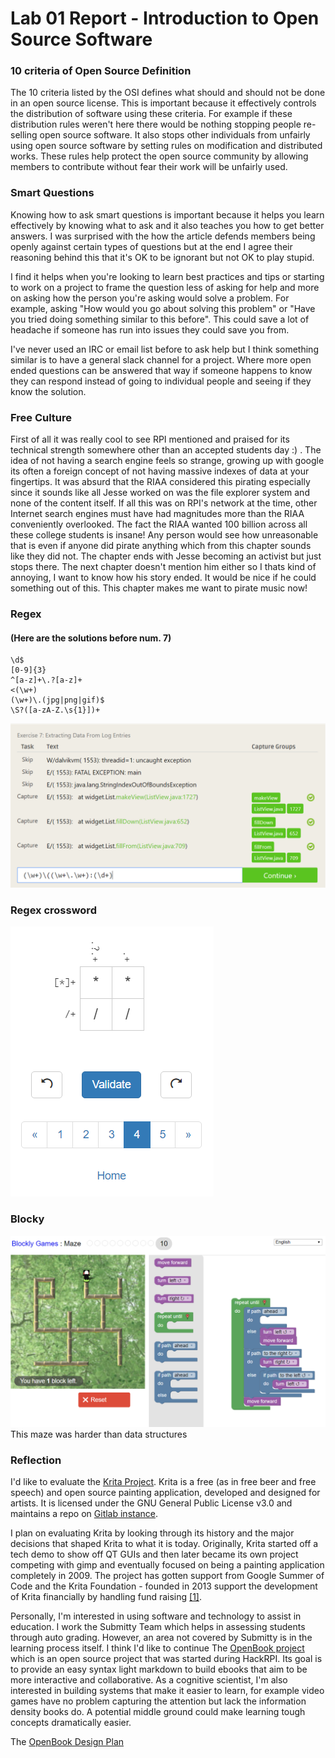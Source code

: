 # Lab 01 Report - Introduction to Open Source Software

### 10 criteria of Open Source Definition
The 10 criteria listed by the OSI defines what should and should not be done
in an open source license. This is important because it effectively controls 
the distribution of software using these criteria. For example if these 
distribution rules weren't here there would be nothing stopping people re-selling 
open source software. It also stops other individuals from unfairly using open source software by setting rules on modification and distributed works. These rules help protect the open source community by allowing members to contribute without fear their work will be unfairly used.

### Smart Questions
Knowing how to ask smart questions is important because it helps you learn effectively by knowing what to ask and it also teaches you how to get better answers. I was surprised with the how the article defends members being openly against certain types of questions but at the end I agree their reasoning behind this that it's OK to be ignorant but not OK to play stupid.

I find it helps when you're looking to learn best practices and tips or starting 
to work on a project to frame the question less of asking for help and more on asking how the person you're asking would solve a problem. For example, asking "How would you go about solving this problem" or "Have you tried doing something similar to this before". This could save a lot of headache if someone has run into issues they could save you from.

I've never used an IRC or email list before to ask help but I think something similar is to have a general slack channel for a project. Where more open ended questions can be answered that way if someone happens to know they can respond instead of going to individual people and seeing if they know the solution.

### Free Culture
First of all it was really cool to see RPI mentioned and praised for its technical strength somewhere other than an accepted students day :) . The idea of not having a search engine feels so strange, growing up with google its often a foreign concept of not having massive indexes of data at your fingertips. It was absurd that the RIAA considered this pirating especially since it sounds like all Jesse worked on was the file explorer system and none of the content itself. If all this was on RPI's network at the time, other Internet search engines must have had magnitudes more than the RIAA conveniently overlooked. The fact the RIAA wanted 100 billion across all these college students is insane! Any person would see how unreasonable that is even if anyone did pirate anything which from this chapter sounds like they did not. The chapter ends with Jesse becoming an activist but just stops there. The next chapter doesn't mention him either so I thats kind of annoying, I want to know how his story ended. It would be nice if he could something out of this. This chapter makes me want to pirate music now!

### Regex
#### (Here are the solutions before num. 7)
	\d$
	[0-9]{3}   
	^[a-z]+\.?[a-z]+
	<(\w+)
	(\w+)\.(jpg|png|gif)$
	\S?([a-zA-Z.\s{1}])+

![7](7.PNG)

### Regex crossword
![Regex](regex.PNG)

### Blocky
![Blocky](block.PNG)
This maze was harder than data structures

### Reflection
I'd like to evaluate the [Krita Project](https://krita.org/en/). Krita is a free (as in free beer and free speech) and open source painting application, developed and designed for artists. It is licensed under the GNU General Public License v3.0 and maintains a repo on [Gitlab instance](https://invent.kde.org/kde/krita).

I plan on evaluating Krita by looking through its history and the major decisions that shaped Krita to what it is today. 
Originally, Krita started off a tech demo to show off QT GUIs and then later became its own project competing with gimp and eventually focused on being a painting application completely in 2009. The project has gotten support from Google Summer of Code and the Krita Foundation - founded in 2013 support the development of Krita financially by handling fund raising [[1]](https://krita.org/en/about/history/).

Personally, I'm interested in using software and technology to assist in education. I work the Submitty Team which helps in assessing students through auto grading. However, an area not covered by Submitty is in the learning process itself. I think I'd like to continue The [OpenBook project](https://github.com/openbook-project) which is an open source project that was started during HackRPI. Its goal is to provide an easy syntax light markdown to build ebooks that aim to be more interactive and collaborative. As a cognitive scientist, I'm also interested in building systems that make it easier to learn, for example video games have no problem capturing the attention but lack the information density books do. A potential middle ground could make learning tough concepts dramatically easier. 

The [OpenBook Design Plan](https://github.com/openbook-project/openBook-Core/blob/master/master_design.txt)